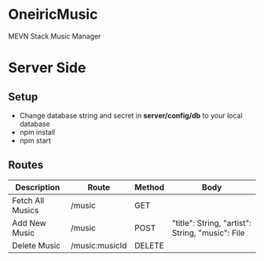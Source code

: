 # OneiricMusic
MEVN Stack Music Manager

# Server Side
## Setup
- Change database string and secret in **server/config/db** to your local database 
- npm install
- npm start

## Routes
| Description      | Route          | Method | Body                                              |
|------------------|----------------|--------|---------------------------------------------------|
| Fetch All Musics | /music         | GET    |                                                   |
| Add New Music    | /music         | POST   | "title": String, "artist": String,  "music": File |
| Delete Music     | /music:musicId | DELETE |                                                   |
